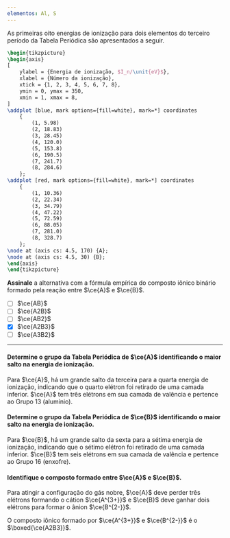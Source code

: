```yaml
---
elementos: Al, S
---
```


As primeiras oito energias de ionização para dois elementos do terceiro período da Tabela Periódica são apresentados a seguir.

```latex
\begin{tikzpicture} 
\begin{axis}
[ 
    ylabel = {Energia de ionização, $I_n/\unit{eV}$},
    xlabel = {Número da ionização},
    xtick = {1, 2, 3, 4, 5, 6, 7, 8},
    ymin = 0, ymax = 350,
    xmin = 1, xmax = 8,
]
\addplot [blue, mark options={fill=white}, mark=*] coordinates 
    { 
        (1, 5.98)
        (2, 18.83)
        (3, 28.45)
        (4, 120.0)
        (5, 153.8)
        (6, 190.5)
        (7, 241.7)
        (8, 284.6)
    }; 
\addplot [red, mark options={fill=white}, mark=*] coordinates 
    { 
        (1, 10.36)
        (2, 22.34)
        (3, 34.79)
        (4, 47.22)
        (5, 72.59)
        (6, 88.05)
        (7, 281.0)
        (8, 328.7)
    };
\node at (axis cs: 4.5, 170) {A};
\node at (axis cs: 4.5, 30) {B};
\end{axis} 
\end{tikzpicture}
```

**Assinale** a alternativa com a fórmula empírica do composto iônico binário formado pela reação entre $\ce{A}$ e $\ce{B}$.

- [ ] $\ce{AB}$
- [ ] $\ce{A2B}$
- [ ] $\ce{AB2}$
- [x] $\ce{A2B3}$
- [ ] $\ce{A3B2}$

---

#### Determine o grupo da Tabela Periódica de $\ce{A}$ identificando o maior salto na energia de ionização.

Para $\ce{A}$, há um grande salto da terceira para a quarta energia de ionização, indicando que o quarto elétron foi retirado de uma camada inferior. $\ce{A}$ tem três elétrons em sua camada de valência e pertence ao Grupo 13 (alumínio). 

#### Determine o grupo da Tabela Periódica de $\ce{B}$ identificando o maior salto na energia de ionização.

Para $\ce{B}$, há um grande salto da sexta para a sétima energia de ionização, indicando que o sétimo elétron foi retirado de uma camada inferior. $\ce{B}$ tem seis elétrons em sua camada de valência e pertence ao Grupo 16 (enxofre).

#### Identifique o composto formado entre $\ce{A}$ e $\ce{B}$.

Para atingir a configuração do gás nobre, $\ce{A}$ deve perder três elétrons formando o cátion $\ce{A^{3+}}$ e $\ce{B}$ deve ganhar dois elétrons para formar o ânion $\ce{B^{2-}}$. 

O composto iônico formado por $\ce{A^{3+}}$ e $\ce{B^{2-}}$ é o $\boxed{\ce{A2B3}}$.
